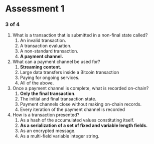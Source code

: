 # Assessment 1



### 3 of 4 <a href="#id-3-of-4" id="id-3-of-4"></a>

1. What is a transaction that is submitted in a non-final state called?
   1. An invalid transaction.
   2. A transaction evaluation.
   3. A non-standard transaction.
   4. **A payment channel.**
2. What can a payment channel be used for?
   1. **Streaming content.**
   2. Large data transfers inside a Bitcoin transaction
   3. Paying for ongoing services.
   4. All of the above.
3. Once a payment channel is complete, what is recorded on-chain?
   1. **Only the final transaction.**
   2. The initial and final transaction state.
   3. Payment channels close without making on-chain records.
   4. Every iteration of the payment channel is recorded
4. How is a transaction presented?
   1. As a hash of the accumulated values constituting itself.
   2. **As a serialization of a set of fixed and variable length fields.**
   3. As an encrypted message.
   4. As a multi-field variable integer string.
